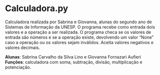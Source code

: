# Calculadora.py
Calculadora realizada por Sabrina e Giovanna, alunas do segundo ano de Sistemas de Informação da UNESP. O programa recebe como entrada dois valores e a operação a ser realizada. O programa checa se os valores de entrada são números e se a operação existe, devolvendo um valor “None” caso a operação ou os valores sejam inválidos. Aceita valores negativos e valores decimais.

**Alunas**: Sabrina Carvalho da Silva Lino e Giovanna Fornazari Aufieri
**Funções**: calculadora com soma, subtração, divisão, multiplicação e potenciação.


